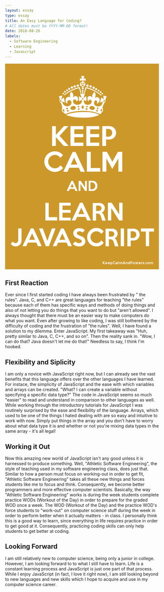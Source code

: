 ```yaml
---
layout: essay
type: essay
title: An Easy Language for Coding?
# All dates must be YYYY-MM-DD format!
date: 2018-08-26
labels:
  - Software Engineering
  - Learning
  - Javascript
---
```


<img class="ui small right spaced image" src="../images/javascript.png">

## First Reaction

Ever since I first started coding I have always been frustrated by " the rules". Java, C, and C++ are great languages for teaching "the rules" because each of them has specific ways and methods of doing things and also of not letting you do things that you want to do but "aren't allowed". I always thought that there must be an easier way to make computers do what you want. Even after growing to like coding, I was still bothered by the difficulty of coding and the frustration of "the rules". Well, I have found a solution to my dilemma. Enter JavaScript. My first takeaway was "Huh, pretty similar to Java, C, C++, and so on". Then the reality sank in. "Wow, I can do that? Java doesn't let me do that!" Needless to say, I think I'm hooked. 

## Flexibility and Siplicity

I am only a novice with JavaScript right now, but I can already see the vast benefits that this language offers over the other languages I have learned. For instace, the simplicity of JavaScript and the ease with which variables and arrays can be created. "What? I can create a variable without specifying a specific data type?" The code in JavaScript seems so much "easier" to read and understand in comparison to other languages as well. While working through the introductory tutorials for JavaScript I was routinely surprised by the ease and flexibility of the language. Arrays, which used to be one of the things I hated dealing with are so easy and intuitive to work with now. Simply put things in the array and you don't have to worry about what data type it is and whether or not you're mixing data types in the same array - it's all legal!

## Working it Out

Now this amazing new world of JavaScript isn't any good unless it is harnessed to produce something. Well, "Athletic Software Engineering", the style of teaching used in my software engineering class, does just that. Similar to how a person must focus on working-out in order to get fit, "Athletic Software Engineering" takes all these new things and forces students like me to focus and think. Consequently, we become better programmers and more effective computer scientists. Basically, the way "Athletic Software Engineering" works is during the week students complete practice WODs (Workout of the Day) in order to prepare for the graded WOD once a week. The WOD (Workout of the Day) and the practice WOD's force students to "work-out" on computer science stuff during the week in order to perform better when it actually matters - in class. I personally think this is a good way to learn, since everything in life requires practice in order to get good at it. Consequently, practicing coding skills can only help students to get better at coding.

## Looking Forward

I am still relatively new to computer science, being only a junior in college. However, I am looking forward to to what I still have to learn. Life is a constant learning process and JavaScript is just one part of that process. While I enjoy JavaScript (in fact, I love it right now), I am still looking beyond to new languages and new skills which I hope to acquire and use in my computer science career.

